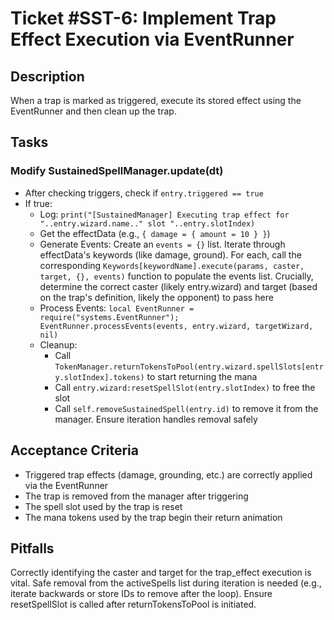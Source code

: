 # Ticket #SST-6: Implement Trap Effect Execution via EventRunner

## Description
When a trap is marked as triggered, execute its stored effect using the EventRunner and then clean up the trap.

## Tasks

### Modify SustainedSpellManager.update(dt)
- After checking triggers, check if `entry.triggered == true`
- If true:
  - Log: `print("[SustainedManager] Executing trap effect for "..entry.wizard.name.." slot "..entry.slotIndex)`
  - Get the effectData (e.g., `{ damage = { amount = 10 } }`)
  - Generate Events: Create an `events = {}` list. Iterate through effectData's keywords (like damage, ground). For each, call the corresponding `Keywords[keywordName].execute(params, caster, target, {}, events)` function to populate the events list. Crucially, determine the correct caster (likely entry.wizard) and target (based on the trap's definition, likely the opponent) to pass here
  - Process Events: `local EventRunner = require("systems.EventRunner"); EventRunner.processEvents(events, entry.wizard, targetWizard, nil)`
  - Cleanup:
    - Call `TokenManager.returnTokensToPool(entry.wizard.spellSlots[entry.slotIndex].tokens)` to start returning the mana
    - Call `entry.wizard:resetSpellSlot(entry.slotIndex)` to free the slot
    - Call `self.removeSustainedSpell(entry.id)` to remove it from the manager. Ensure iteration handles removal safely

## Acceptance Criteria
- Triggered trap effects (damage, grounding, etc.) are correctly applied via the EventRunner
- The trap is removed from the manager after triggering
- The spell slot used by the trap is reset
- The mana tokens used by the trap begin their return animation

## Pitfalls
Correctly identifying the caster and target for the trap_effect execution is vital. Safe removal from the activeSpells list during iteration is needed (e.g., iterate backwards or store IDs to remove after the loop). Ensure resetSpellSlot is called after returnTokensToPool is initiated.